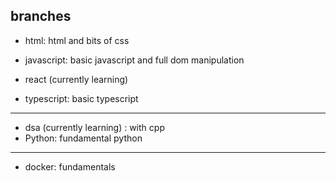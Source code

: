 ## branches

- html: html and  bits of css 
- javascript: basic javascript and full dom manipulation
- react (currently learning)

- typescript: basic typescript

---
- dsa (currently learning) : with cpp
- Python: fundamental python

---
- docker: fundamentals
